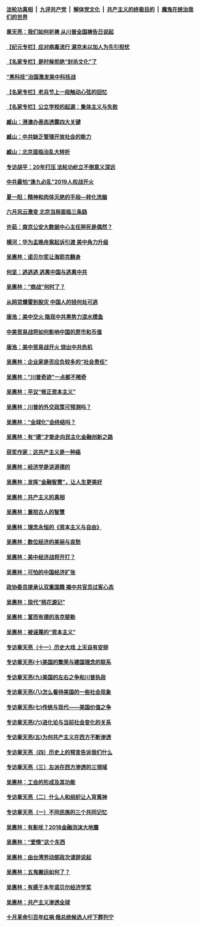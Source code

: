 

####  [法轮功真相](../../../../basic/blob/master/README.md?t=07110802) &nbsp;|&nbsp; [九评共产党](../../../../9ping.md/blob/master/README.md?t=07110802) &nbsp;|&nbsp; [解体党文化](../../../../jtdwh.md/blob/master/README.md?t=07110802)  &nbsp;|&nbsp; [共产主义的终极目的](../../../../gczydzjmd.md/blob/master/README.md?t=07110802) &nbsp;|&nbsp; [魔鬼在统治我们的世界](../../../../mgztzwmdsj.md/blob/master/README.md?t=07110802) 

#### [章天亮：我们如何祈祷 从川普全国祷告日说起](../pages/nsc423/n11944627.md?t=07110802) 

#### [【纪元专栏】应对病毒流行 渥京未以加人为先引担忧](../pages/nsc423/n11875714.md?t=07110802) 

#### [【名家专栏】是时候拒绝“封杀文化”了](../pages/nsc423/n11814093.md?t=07110802) 

#### [“黑科技”治国激发美中科技战](../pages/nsc423/n11638056.md?t=07110802) 

#### [【名家专栏】老兵节上一段触动心弦的回忆](../pages/nsc423/n11646016.md?t=07110802) 

#### [【名家专栏】公立学校的起源：集体主义与失败](../pages/nsc423/n11601833.md?t=07110802) 

#### [臧山：港澳办表态透露四大关键](../pages/nsc423/n11421628.md?t=07110802) 

#### [臧山：中共缺乏管理开放社会的能力](../pages/nsc423/n11407457.md?t=07110802) 

#### [臧山：北京面临治乱大转折](../pages/nsc423/n11406895.md?t=07110802) 

#### [专访胡平：20年打压 法轮功屹立不倒意义深远](../pages/nsc423/n11398800.md?t=07110802) 

#### [中共最怕“逢九必乱”2019人权战开火](../pages/nsc423/n11385248.md?t=07110802) 

#### [夏一阳：精神和肉体灭绝的手段—转化洗脑](../pages/nsc423/n11368250.md?t=07110802) 

#### [六月风云激变 北京当局面临三条路](../pages/nsc423/n11313668.md?t=07110802) 

#### [许茹：南京公安大数据中心主任猝死是偶然？](../pages/nsc423/n11064744.md?t=07110802) 

#### [横河：华为孟晚舟案起诉引渡 美中角力升级](../pages/nsc423/n11027230.md?t=07110802) 

#### [吴惠林：诺贝尔奖让海耶克翻身](../pages/nsc423/n10890049.md?t=07110802) 

#### [何坚：逃逃逃 逃离中国与逃离中共](../pages/nsc423/n10592891.md?t=07110802) 

#### [吴惠林：“商战”何时了？](../pages/nsc423/n10573558.md?t=07110802) 

#### [从网贷爆雷到股灾 中国人的钱何处可逃](../pages/nsc423/n10572800.md?t=07110802) 

#### [唐浩：美中交火 隐现中共黑势力混水摸鱼](../pages/nsc423/n10544040.md?t=07110802) 

#### [中美贸易战将如何影响中国的房市和币值](../pages/nsc423/n10543697.md?t=07110802) 

#### [唐浩：美中贸易战开火 烧出中共危机](../pages/nsc423/n10540126.md?t=07110802) 

#### [吴惠林：企业家是否应负较多的“社会责任”](../pages/nsc423/n10535022.md?t=07110802) 

#### [吴惠林：“川普奇迹”一点都不稀奇](../pages/nsc423/n10512808.md?t=07110802) 

#### [吴惠林：平议“修正资本主义”](../pages/nsc423/n10495724.md?t=07110802) 

#### [吴惠林：川普的外交政策可预测吗？](../pages/nsc423/n10462387.md?t=07110802) 

#### [吴惠林：“全球化”会终结吗？](../pages/nsc423/n10452838.md?t=07110802) 

#### [吴惠林：有“德”才能走向民主化金融创新之路](../pages/nsc423/n10432292.md?t=07110802) 

#### [获奖作家：这共产主义是一种癌](../pages/nsc423/n10431541.md?t=07110802) 

#### [吴惠林：经济学是讲道德的](../pages/nsc423/n10398014.md?t=07110802) 

#### [吴惠林：发挥“金融智慧”，让人生更美好](../pages/nsc423/n10375019.md?t=07110802) 

#### [吴惠林：共产主义的真相](../pages/nsc423/n10351394.md?t=07110802) 

#### [吴惠林：重拾古人的智慧](../pages/nsc423/n10337691.md?t=07110802) 

#### [吴惠林：理念永恒的《资本主义与自由》](../pages/nsc423/n10316274.md?t=07110802) 

#### [吴惠林：数位经济的美丽与哀愁](../pages/nsc423/n10292946.md?t=07110802) 

#### [吴惠林：美中经济战将开打？](../pages/nsc423/n10258825.md?t=07110802) 

#### [吴惠林：可怕的中国经济扩张](../pages/nsc423/n10219147.md?t=07110802) 

#### [政协委员提承认双重国籍 揭中共官员过客心态](../pages/nsc423/n10208809.md?t=07110802) 

#### [吴惠林：现代“桃花源记”](../pages/nsc423/n10185234.md?t=07110802) 

#### [吴惠林：富而有德的洛克斐勒](../pages/nsc423/n10142264.md?t=07110802) 

#### [吴惠林：被诬蔑的“资本主义”](../pages/nsc423/n10124816.md?t=07110802) 

#### [专访章天亮（十一）历史大戏 上天自有安排](../pages/nsc423/n10094905.md?t=07110802) 

#### [专访章天亮(十)美国的繁荣与建国理念的联系](../pages/nsc423/n10094899.md?t=07110802) 

#### [专访章天亮(九)美国的左右之争和川普执政](../pages/nsc423/n10094889.md?t=07110802) 

#### [专访章天亮(八)怎么看待美国的一些社会现象](../pages/nsc423/n10094857.md?t=07110802) 

#### [专访章天亮(七)传统与现代——美国价值之争](../pages/nsc423/n10093140.md?t=07110802) 

#### [专访章天亮(六)进化论与当前社会变化的关系](../pages/nsc423/n10092036.md?t=07110802) 

#### [专访章天亮(五)为何共产主义在西方不断渗透](../pages/nsc423/n10083620.md?t=07110802) 

#### [专访章天亮（四）历史上的预言告诉我们什么](../pages/nsc423/n10083606.md?t=07110802) 

#### [专访章天亮（三）左派在西方渗透的三领域](../pages/nsc423/n10081115.md?t=07110802) 

#### [吴惠林：工会的形成及其功能](../pages/nsc423/n10080633.md?t=07110802) 

#### [专访章天亮（二）什么人和组织让人背离神](../pages/nsc423/n10076637.md?t=07110802) 

#### [专访章天亮（一）不同民族的三个共同记忆](../pages/nsc423/n10074188.md?t=07110802) 

#### [吴惠林：有影呒？2018金融泡沫大地震](../pages/nsc423/n10040534.md?t=07110802) 

#### [吴惠林：“爱情”这个东西](../pages/nsc423/n10019423.md?t=07110802) 

#### [吴惠林：由台湾劳动部政次请辞说起](../pages/nsc423/n9979679.md?t=07110802) 

#### [吴惠林：五鬼搬运如何了？](../pages/nsc423/n9925338.md?t=07110802) 

#### [吴惠林：有感于本年诺贝尔经济学奖](../pages/nsc423/n9871883.md?t=07110802) 

#### [吴惠林：共产主义渗透全球](../pages/nsc423/n9812748.md?t=07110802) 

#### [十月革命引百年红祸 俄总统候选人吁下葬列宁](../pages/nsc423/n9810182.md?t=07110802) 

